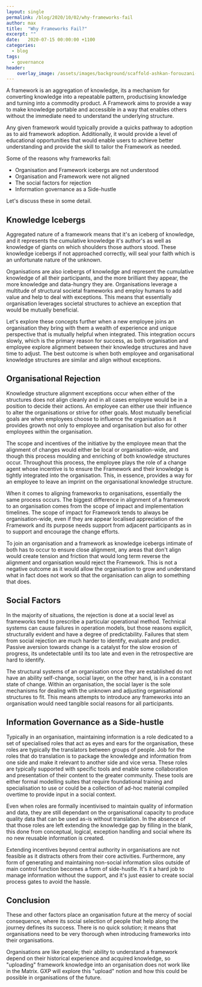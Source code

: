 ```yaml
---
layout: single
permalink: /blog/2020/10/02/why-frameworks-fail
author: max
title:  "Why Frameworks Fail?"
excerpt: ""
date:   2020-07-15 00:00:00 +1100
categories:
  - blog
tags:
  - governance
header:
    overlay_image: /assets/images/background/scaffold-ashkan-forouzani-v31lgBn5114-unsplash.webp 
---
```


A framework is an aggregation of knowledge, its a mechanism for converting knowledge into a repeatable pattern, productising knowledge and turning into a commodity product. A Framework aims to provide a way to make knowledge portable and accessible in a way that enables others without the immediate need to understand the underlying structure.

Any given framework would typically provide a quicks pathway to adoption as to aid framework adoption. Additionally, it would provide a level of educational opportunities that would enable users to achieve better understanding and provide the skill to tailor the Framework as needed.

Some of the reasons why frameworks fail:

* Organisation and Framework icebergs are not understood
* Organisation and Framework were not aligned
* The social factors for rejection
* Information governance as a Side-hustle

Let's discuss these in some detail.

## Knowledge Icebergs

Aggregated nature of a framework means that it's an iceberg of knowledge, and it represents the cumulative knowledge it's author's as well as knowledge of giants on which shoulders those authors stood. These knowledge icebergs if not approached correctly, will seal your faith which is an unfortunate nature of the unknown.

Organisations are also icebergs of knowledge and represent the cumulative knowledge of all their participants, and the more brilliant they appear, the more knowledge and data-hungry they are. Organisations leverage a multitude of structural societal frameworks and employ humans to add value and help to deal with exceptions. This means that essentially organisation leverages societal structures to achieve an exception that would be mutually beneficial.

Let's explore these concepts further when a new employee joins an organisation they bring with them a wealth of experience and unique perspective that is mutually helpful when integrated. This integration occurs slowly, which is the primary reason for success, as both organisation and employee explore alignment between their knowledge structures and have time to adjust. The best outcome is when both employee and organisational knowledge structures are similar and align without exceptions.

## Organisational Rejection

Knowledge structure alignment exceptions occur when either of the structures does not align cleanly and in all cases employee would be in a position to decide their actions. An employee can either use their influence to alter the organisations or strive for other goals. Most mutually beneficial goals are when employees choose to influence the organisation as it provides growth not only to employee and organisation but also for other employees within the organisation.

The scope and incentives of the initiative by the employee mean that the alignment of changes would either be local or organisation-wide, and though this process moulding and enriching of both knowledge structures occur. Throughout this process, the employee plays the role of a change agent whose incentive is to ensure the Framework and their knowledge is tightly integrated into the organisation. This, in essence, provides a way for an employee to leave an imprint on the organisational knowledge structure.

When it comes to aligning frameworks to organisations, essentially the same process occurs. The biggest difference in alignment of a framework to an organisation comes from the scope of impact and implementation timelines. The scope of impact for Framework tends to always be organisation-wide, even if they are appear localised appreciation of the Framework and its purpose needs support from adjacent participants as in to support and encourage the change efforts.

To join an organisation and a framework as knowledge icebergs intimate of both has to occur to ensure close alignment, any areas that don't align would create tension and friction that would long term reverse the alignment and organisation would reject the Framework. This is not a negative outcome as it would allow the organisation to grow and understand what in fact does not work so that the organisation can align to something that does.

## Social Factors

In the majority of situations, the rejection is done at a social level as frameworks tend to prescribe a particular operational method. Technical systems can cause failures in operation models, but those reasons explicit, structurally evident and have a degree of predictability. Failures that stem from social rejection are much harder to identify, evaluate and predict. Passive aversion towards change is a catalyst for the slow erosion of progress, its undetectable until its too late and even in the retrospective are hard to identify.

The structural systems of an organisation once they are established do not have an ability self-change, social layer, on the other hand, is in a constant state of change. Within an organisation, the social layer is the sole mechanisms for dealing with the unknown and adjusting organisational structures to fit. This means attempts to introduce any frameworks into an organisation would need tangible social reasons for all participants.

## Information Governance as a Side-hustle

Typically in an organisation, maintaining information is a role dedicated to a set of specialised roles that act as eyes and ears for the organisation, these roles are typically the translators between groups of people. Job for the roles that do translation is to package the knowledge and information from one side and make it relevant to another side and vice versa. These roles are typically supported with specific tools and enable some collaboration and presentation of their content to the greater community. These tools are either formal modelling suites that require foundational training and specialisation to use or could be a collection of ad-hoc material compiled overtime to provide input in a social context.

Even when roles are formally incentivised to maintain quality of information and data, they are still dependant on the organisational capacity to produce quality data that can be used as-is without translation. In the absence of that those roles are left extending the knowledge gap by filling in the blank, this done from conceptual, logical, exception handling and social where its no new reusable information is created.

Extending incentives beyond central authority in organisations are not feasible as it distracts others from their core activities. Furthermore, any form of generating and maintaining non-social information silos outside of main control function becomes a form of side-hustle. It's it a hard job to manage information without the support, and it's just easier to create social process gates to avoid the hassle.

## Conclusion

These and other factors place an organisation future at the mercy of social consequence, where its social selection of people that help along the journey defines its success. There is no quick solution; it means that organisations need to be very thorough when introducing frameworks into their organisations.

Organisations are like people; their ability to understand a framework depend on their historical experience and acquired knowledge, so "uploading" framework knowledge into an organisation does not work like in the Matrix. GXP will explore this "upload" notion and how this could be possible in organisations of the future.
